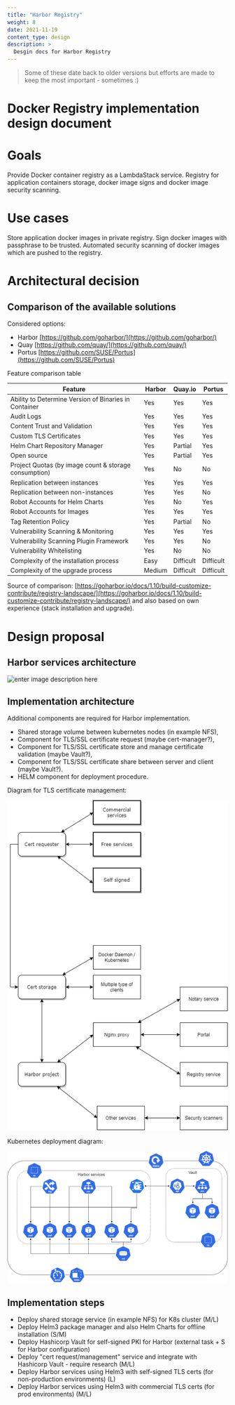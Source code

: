 ```yaml
---
title: "Harbor Registry"
weight: 8
date: 2021-11-19
content_type: design
description: >
  Desgin docs for Harbor Registry
---
```


>Some of these date back to older versions but efforts are made to keep the most important - sometimes :)

# Docker Registry implementation design document 
# Goals
Provide Docker container registry as a LambdaStack service. Registry  for application containers storage, docker image signs and docker image security scanning. 
# Use cases
Store application docker images in private registry.
Sign docker images with passphrase to be trusted.
Automated security scanning of docker images which are pushed to the registry.

# Architectural decision


## Comparison of the available solutions

Considered options:

 - Harbor [https://github.com/goharbor/](https://github.com/goharbor/)
 - Quay [https://github.com/quay/](https://github.com/quay/)
 - Portus [https://github.com/SUSE/Portus](https://github.com/SUSE/Portus)

Feature comparison table 

|Feature  | Harbor | Quay.io | Portus	
|--|--|--|--|
|Ability to Determine Version of Binaries in Container  |Yes |Yes |Yes |
|Audit Logs | Yes | Yes | Yes |
|Content Trust and Validation|Yes | Yes | Yes |
|Custom TLS Certificates|Yes|Yes|Yes|
|Helm Chart Repository Manager|Yes|Partial|Yes|
|Open source|Yes|Partial|Yes|
|Project Quotas (by image count & storage consumption)|Yes|No|No|
|Replication between instances|Yes|Yes|Yes|
|Replication between non-instances|Yes|Yes|No|
|Robot Accounts for Helm Charts|Yes|No|Yes|
|Robot Accounts for Images|Yes|Yes|Yes|
|Tag Retention Policy|Yes|Partial|No|
|Vulnerability Scanning & Monitoring|Yes|Yes|Yes|
|Vulnerability Scanning Plugin Framework|Yes|Yes|No|
|Vulnerability Whitelisting|Yes|No|No|
|Complexity of the installation process|Easy|Difficult|Difficult|
|Complexity of the upgrade process|Medium|Difficult|Difficult|

Source of comparison: [https://goharbor.io/docs/1.10/build-customize-contribute/registry-landscape/](https://goharbor.io/docs/1.10/build-customize-contribute/registry-landscape/)
and also based on own experience (stack installation and upgrade).

# Design proposal

## Harbor services architecture 

![enter image description here](https://raw.githubusercontent.com/goharbor/harbor/master/docs/1.10/img/harbor-architecture-1.10.png)

## Implementation architecture
Additional components are required for Harbor implementation.  

- Shared storage volume between kubernetes nodes (in example NFS),
- Component for TLS/SSL certificate request (maybe cert-manager?), 
- Component for TLS/SSL certificate store and manage certificate validation (maybe Vault?), 
- Component for TLS/SSL certificate share between server and client (maybe Vault?). 
- HELM component for deployment procedure.

Diagram for TLS certificate management:


![enter image description here](./CertDiagram.png)



Kubernetes deployment diagram:

![enter image description here](./KubernetesDiagram.png)


## Implementation steps
- Deploy shared storage service (in example NFS) for K8s cluster (M/L)
- Deploy Helm3 package manager and also Helm Charts for offline installation (S/M)
- Deploy Hashicorp Vault for self-signed PKI for Harbor (external task + S for Harbor configuration)
- Deploy "cert request/management" service and integrate with Hashicorp Vault - require research (M/L)
- Deploy Harbor services using Helm3 with self-signed TLS certs (for non-production environments) (L)
- Deploy Harbor services using Helm3 with commercial TLS certs (for prod environments) (M/L)




